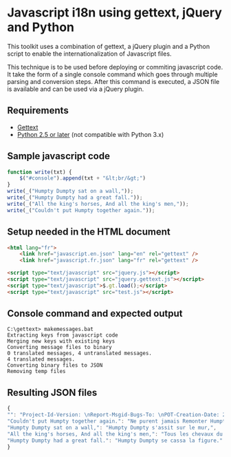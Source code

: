 Javascript i18n using gettext, jQuery and Python
================================================

This toolkit uses a combination of gettext, a jQuery plugin and a Python script
to enable the internationalization of Javascript files.

This technique is to be used before deploying or commiting javascript code.
It take the form of a single console command which goes through multiple
parsing and conversion steps. After this command is executed, a JSON file is
available and can be used via a jQuery plugin.


Requirements
------------

- [Gettext][]
- [Python 2.5 or later][Python] (not compatible with Python 3.x)


[Gettext]: http://www.gnu.org/software/gettext/
[Python]: http://www.python.org/


Sample javascript code
----------------------

```javascript
function write(txt) {
    $("#console").append(txt + "&lt;br/&gt;")
}
write(_("Humpty Dumpty sat on a wall,"));
write(_("Humpty Dumpty had a great fall."));
write(_("All the king's horses, And all the king's men,"));
write(_("Couldn't put Humpty together again."));
```


Setup needed in the HTML document
---------------------------------

```html
<html lang="fr">
    <link href="javascript.en.json" lang="en" rel="gettext" />
    <link href="javascript.fr.json" lang="fr" rel="gettext" />
```

```html
<script type="text/javascript" src="jquery.js"></script>
<script type="text/javascript" src="jquery.gettext.js"></script>
<script type="text/javascript">$.gt.load();</script>
<script type="text/javascript" src="test.js"></script>
```


Console command and expected output
-----------------------------------

```
C:\gettext> makemessages.bat
Extracting keys from javascript code
Merging new keys with existing keys
Converting message files to binary
0 translated messages, 4 untranslated messages.
4 translated messages.
Converting binary files to JSON
Removing temp files
```


Resulting JSON files
--------------------

```javascript
{
"": "Project-Id-Version: \nReport-Msgid-Bugs-To: \nPOT-Creation-Date: 2009-01-29 14:30-0500\nPO-Revision-Date: 2009-01-30 11:05-0500\nLast-Translator: John Doe <john.doe@shopmedia.com>\nLanguage-Team: fr <LL@li.org>\nMIME-Version: 1.0\nContent-Type: text/plain; charset=utf-8\nContent-Transfer-Encoding: 8bit\n", 
"Couldn't put Humpty together again.": "Ne purent jamais Remonter Humpty.", 
"Humpty Dumpty sat on a wall,": "Humpty Dumpty s'assit sur le mur,", 
"All the king's horses, And all the king's men,": "Tous les chevaux du roi, Et tous les soldats du roi", 
"Humpty Dumpty had a great fall.": "Humpty Dumpty se cassa la figure."
}
```